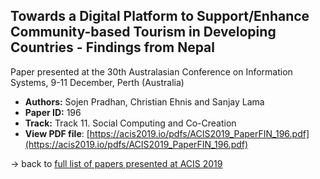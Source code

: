 ## Towards a Digital Platform to Support/Enhance Community-based Tourism in Developing Countries - Findings from Nepal

Paper presented at the 30th Australasian Conference on Information Systems, 9-11 December, Perth (Australia)
- **Authors:** Sojen Pradhan, Christian Ehnis and Sanjay Lama
- **Paper ID:** 196
- **Track:** Track 11. Social Computing and Co-Creation
- **View PDF file**: [https://acis2019.io/pdfs/ACIS2019_PaperFIN_196.pdf](https://acis2019.io/pdfs/ACIS2019_PaperFIN_196.pdf)

&rarr; back to [full list of papers presented at ACIS 2019](https://acis2019.io/)